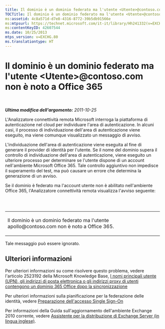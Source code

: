 ```yaml
---
title: Il dominio è un dominio federato ma l'utente <Utente>@contoso.com non è noto a Office 365
TOCTitle: Il dominio è un dominio federato ma l'utente <Utente>@contoso.com non è noto a Office 365
ms:assetid: 4c8a571d-d7e8-4316-8772-39b5db91566e
ms:mtpsurl: https://technet.microsoft.com/it-it/library/Hh241332(v=EXCHG.80)
ms:contentKeyID: 42607544
ms.date: 10/25/2013
mtps_version: v=EXCHG.80
ms.translationtype: HT
---
```


# Il dominio è un dominio federato ma l'utente \<Utente\>@contoso.com non è noto a Office 365

 

***Ultima modifica dell'argomento:** 2011-10-25*

L'Analizzatore connettività remota Microsoft interroga la piattaforma di autenticazione nel cloud per individuare l'area di autenticazione. In alcuni casi, il processo di individuazione dell'area di autenticazione viene eseguito, ma viene comunque visualizzato un messaggio di avviso.

L'individuazione dell'area di autenticazione viene eseguita al fine di generare il provider di identità per l'utente. Se il nome del dominio supera il controllo di individuazione dell'area di autenticazione, viene eseguito un ulteriore processo per determinare se l'utente dispone di un account nell'ambiente Microsoft Office 365. Tale controllo aggiuntivo non impedisce il superamento del test, ma può causare un errore che determina la generazione di un avviso.

Se il dominio è federato ma l'account utente non è abilitato nell'ambiente Office 365, l'Analizzatore connettività remota visualizza l'avviso seguente:

###  

<table>
<colgroup>
<col style="width: 100%" />
</colgroup>
<tbody>
<tr class="odd">
<td><p>Il dominio è un dominio federato ma l'utente apollo@contoso.com non è noto a Office 365.</p></td>
</tr>
</tbody>
</table>

Tale messaggio può essere ignorato.

## Ulteriori informazioni

Per ulteriori informazioni su come risolvere questo problema, vedere l'articolo 2523192 della Microsoft Knowledge Base, [I nomi principali utente (UPN), gli indirizzi di posta elettronica o gli indirizzi proxy di utenti contengono un dominio 365 Office dopo la sincronizzazione](http://support.microsoft.com/kb/2523192)

Per ulteriori informazioni sulla pianificazione per la federazione delle identità, vedere [Preparazione dell'accesso Single Sign-On](http://onlinehelp.microsoft.com/it-it/office365-enterprises/ff652540.aspx)

Per informazioni della Guida sull'aggiornamento dell'ambiente Exchange 2010 corrente, vedere [Assistente per la distribuzione di Exchange Server (in lingua inglese)](http://technet.microsoft.com/it-it/exdeploy2010/default.aspx).

